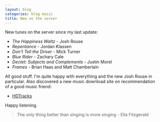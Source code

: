 ```yaml
---
layout: blog
categories: blog music
title: New on the server
---
```


New tunes on the server since my last update:

* *The Happiness Waltz* - Josh Rouse
* *Repentance* - Jordan Klassen
* *Don't Tell the Driver* - Mick Turner
* *Blue Rider* - Zachary Cale
* *Dectet: Subjects and Complements* - Justin Morel
* *Frames* - Brian Haas and Matt Chamberlain

All good stuff.  I'm quite happy with everything and the new Josh
Rouse in particular.  Also discovered a new music download site on
recommendation of a good music friend:

* [HDTracks](http://www.hdtracks.com)

Happy listening.

> The only thing better than singing is more singing - Ella Fitzgerald
